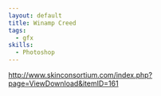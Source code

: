 ```yaml
--- 
layout: default
title: Winamp Creed
tags:
  - gfx
skills:
  - Photoshop
---
```


http://www.skinconsortium.com/index.php?page=ViewDownload&itemID=161
